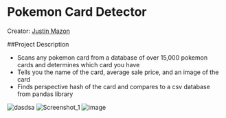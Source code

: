 # Pokemon Card Detector

Creator: [Justin Mazon](https://github.com/JustintheBox)

##Project Description
  * Scans any pokemon card from a database of over 15,000 pokemon cards and determines which card you have
  * Tells you the name of the card, average sale price, and an image of the card
  * Finds perspective hash of the card and compares to a csv database from pandas library

![dasdsa](https://user-images.githubusercontent.com/83481452/211169821-fa51f4d8-e070-4657-b132-c2e5f69bdffb.png)
![Screenshot_1](https://user-images.githubusercontent.com/83481452/211169823-e688377a-6d66-4397-8a39-8dba47e53581.png)
![image](https://user-images.githubusercontent.com/83481452/211169825-140bd32b-6567-47f4-a739-6c1a05328dbf.png)
